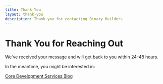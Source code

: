```yaml
---
title: Thank You
layout: thank-you
description: Thank you for contacting Binary Builders
---
```


# Thank You for Reaching Out

We've received your message and will get back to you within 24-48 hours.

<div class="thank-you__links">
  <p>In the meantime, you might be interested in:</p>
  <div class="thank-you__buttons">
    <a href="/services/core-development" class="button button--primary">
      Core Development Services
    </a>
    <a href="/blog" class="button button--secondary">
      Blog
    </a>
  </div>
</div> 